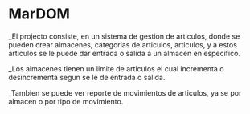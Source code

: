 # MarDOM

_El projecto consiste, en un sistema de gestion de articulos, donde se pueden crear almacenes, categorias de articulos, articulos, y a estos articulos se le puede dar entrada o salida a un almacen en especifico.

_Los almacenes tienen un limite de articulos el cual incrementa o desincrementa segun se le de entrada o salida.

_Tambien se puede ver reporte de movimientos de articulos, ya se por almacen o por tipo de movimiento.
